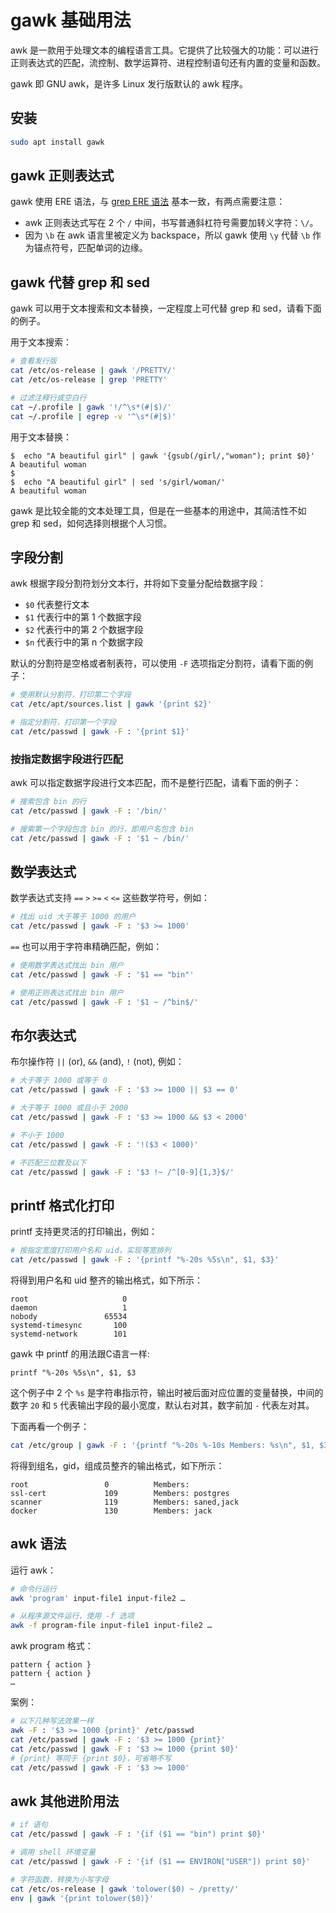 # gawk 基础用法

awk 是一款用于处理文本的编程语言工具。它提供了比较强大的功能：可以进行正则表达式的匹配，流控制、数学运算符、进程控制语句还有内置的变量和函数。

gawk 即 GNU awk，是许多 Linux 发行版默认的 awk 程序。

## 安装

``` bash
sudo apt install gawk
```

## gawk 正则表达式

gawk 使用 ERE 语法，与  [grep ERE 语法](../grep-regexp) 基本一致，有两点需要注意：

- awk 正则表达式写在 2 个 `/` 中间，书写普通斜杠符号需要加转义字符：`\/`。
- 因为 `\b` 在 awk 语言里被定义为 backspace，所以 gawk 使用 `\y` 代替 `\b` 作为锚点符号，匹配单词的边缘。

## gawk 代替 grep 和 sed

gawk 可以用于文本搜索和文本替换，一定程度上可代替 grep 和 sed，请看下面的例子。

用于文本搜索：

``` bash
# 查看发行版
cat /etc/os-release | gawk '/PRETTY/'
cat /etc/os-release | grep 'PRETTY'

# 过滤注释行或空白行
cat ~/.profile | gawk '!/^\s*(#|$)/'
cat ~/.profile | egrep -v '^\s*(#|$)'
```

用于文本替换：

``` shell-session
$  echo "A beautiful girl" | gawk '{gsub(/girl/,"woman"); print $0}'
A beautiful woman
$  
$  echo "A beautiful girl" | sed 's/girl/woman/'
A beautiful woman
```

gawk 是比较全能的文本处理工具，但是在一些基本的用途中，其简洁性不如 grep 和 sed，如何选择则根据个人习惯。

## 字段分割

awk 根据字段分割符划分文本行，并将如下变量分配给数据字段：

- `$0` 代表整行文本
- `$1` 代表行中的第 1 个数据字段
- `$2` 代表行中的第 2 个数据字段
- `$n` 代表行中的第 n 个数据字段

默认的分割符是空格或者制表符，可以使用 `-F` 选项指定分割符，请看下面的例子：

``` bash
# 使用默认分割符，打印第二个字段
cat /etc/apt/sources.list | gawk '{print $2}'

# 指定分割符，打印第一个字段
cat /etc/passwd | gawk -F : '{print $1}'
```

### 按指定数据字段进行匹配

awk 可以指定数据字段进行文本匹配，而不是整行匹配，请看下面的例子：

``` bash
# 搜索包含 bin 的行
cat /etc/passwd | gawk -F : '/bin/'

# 搜索第一个字段包含 bin 的行，即用户名包含 bin
cat /etc/passwd | gawk -F : '$1 ~ /bin/'
```

## 数学表达式

数学表达式支持 `==` `>` `>=` `<` `<=` 这些数学符号，例如：

``` bash
# 找出 uid 大于等于 1000 的用户
cat /etc/passwd | gawk -F : '$3 >= 1000'
```

`==` 也可以用于字符串精确匹配，例如：

``` bash
# 使用数学表达式找出 bin 用户
cat /etc/passwd | gawk -F : '$1 == "bin"'

# 使用正则表达式找出 bin 用户
cat /etc/passwd | gawk -F : '$1 ~ /^bin$/'
```

## 布尔表达式

布尔操作符 `||` (or), `&&` (and), `!` (not), 例如：

``` bash
# 大于等于 1000 或等于 0
cat /etc/passwd | gawk -F : '$3 >= 1000 || $3 == 0'

# 大于等于 1000 或且小于 2000
cat /etc/passwd | gawk -F : '$3 >= 1000 && $3 < 2000'

# 不小于 1000
cat /etc/passwd | gawk -F : '!($3 < 1000)'

# 不匹配三位数及以下
cat /etc/passwd | gawk -F : '$3 !~ /^[0-9]{1,3}$/'
```

## printf 格式化打印

printf 支持更灵活的打印输出，例如：

``` bash
# 按指定宽度打印用户名和 uid，实现等宽排列
cat /etc/passwd | gawk -F : '{printf "%-20s %5s\n", $1, $3}'
```

将得到用户名和 uid 整齐的输出格式，如下所示：

```
root                     0
daemon                   1
nobody               65534
systemd-timesync       100
systemd-network        101
```

gawk 中 printf 的用法跟C语言一样:

```
printf "%-20s %5s\n", $1, $3
```

这个例子中 2 个 `%s` 是字符串指示符，输出时被后面对应位置的变量替换，中间的数字 `20` 和 `5` 代表输出字段的最小宽度，默认右对其，数字前加 `-` 代表左对其。

下面再看一个例子：

``` bash
cat /etc/group | gawk -F : '{printf "%-20s %-10s Members: %s\n", $1, $3, $4}'
```

将得到组名，gid，组成员整齐的输出格式，如下所示：

```
root                 0          Members: 
ssl-cert             109        Members: postgres
scanner              119        Members: saned,jack
docker               130        Members: jack
```

##  awk 语法

运行 awk：

``` bash
# 命令行运行
awk 'program' input-file1 input-file2 …

# 从程序源文件运行，使用 -f 选项
awk -f program-file input-file1 input-file2 …
```

awk program 格式：

```
pattern { action }
pattern { action }
…
```

案例：

``` bash
# 以下几种写法效果一样
awk -F : '$3 >= 1000 {print}' /etc/passwd
cat /etc/passwd | gawk -F : '$3 >= 1000 {print}'
cat /etc/passwd | gawk -F : '$3 >= 1000 {print $0}'
# {print} 等同于 {print $0}，可省略不写
cat /etc/passwd | gawk -F : '$3 >= 1000'
```

## awk 其他进阶用法

``` bash
# if 语句
cat /etc/passwd | gawk -F : '{if ($1 == "bin") print $0}'

# 调用 shell 环境变量
cat /etc/passwd | gawk -F : '{if ($1 == ENVIRON["USER"]) print $0}'

# 字符函数，转换为小写字母
cat /etc/os-release | gawk 'tolower($0) ~ /pretty/'
env | gawk '{print tolower($0)}'
```